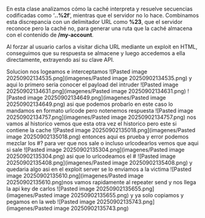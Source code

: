 En esta clase analizamos cómo la caché interpreta y resuelve secuencias codificadas como ‘**..%2f**‘, mientras que el servidor no lo hace. Combinamos esta discrepancia con un delimitador URL como **%23**, que el servidor reconoce pero la caché no, para generar una ruta que la caché almacena con el contenido de **/my-account**.

Al forzar al usuario carlos a visitar dicha URL mediante un exploit en HTML, conseguimos que su respuesta se almacene y luego accedemos a ella directamente, extrayendo así su clave API.

Solucion
nos logeamos e interceptamos
![Pasted image 20250902134535.png](imagenes/Pasted image 20250902134535.png)
y aqui lo primero seria 
conocer el payload del intruder
![Pasted image 20250902134631.png](imagenes/Pasted image 20250902134631.png)
![Pasted image 20250902134649.png](imagenes/Pasted image 20250902134649.png)
asi que podemos probarlo en este caso lo mandamos en formato urlcode pero notenemos respuesta
![Pasted image 20250902134757.png](imagenes/Pasted image 20250902134757.png)
nos vamos al historico vemos que esta otra vez el historico pero este si contiene la cache
![Pasted image 20250902135018.png](imagenes/Pasted image 20250902135018.png)
entonces aqui es prueba y error podemos mezclar los #? para ver que nos sale o incluso urlcodearlos
vemos que aqui si sale
![Pasted image 20250902135304.png](imagenes/Pasted image 20250902135304.png)
asi que lo urlcodeamos el # 
![Pasted image 20250902135408.png](imagenes/Pasted image 20250902135408.png)
y quedaria algo asi en el exploit server se lo enviamos a la victima
![Pasted image 20250902135610.png](imagenes/Pasted image 20250902135610.png)nos vamos rapidamente al repeater send y nos llega la api key de carlos
![Pasted image 20250902135655.png](imagenes/Pasted image 20250902135655.png)
y ya solo copiamos y pegamos en la web
![Pasted image 20250902135743.png](imagenes/Pasted image 20250902135743.png)

